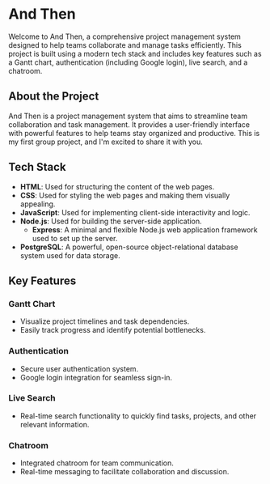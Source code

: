 # And Then

Welcome to And Then, a comprehensive project management system designed to help teams collaborate and manage tasks efficiently. This project is built using a modern tech stack and includes key features such as a Gantt chart, authentication (including Google login), live search, and a chatroom.

## About the Project

And Then is a project management system that aims to streamline team collaboration and task management. It provides a user-friendly interface with powerful features to help teams stay organized and productive. This is my first group project, and I'm excited to share it with you.

## Tech Stack

- **HTML**: Used for structuring the content of the web pages.
- **CSS**: Used for styling the web pages and making them visually appealing.
- **JavaScript**: Used for implementing client-side interactivity and logic.
- **Node.js**: Used for building the server-side application.
  - **Express**: A minimal and flexible Node.js web application framework used to set up the server.
- **PostgreSQL**: A powerful, open-source object-relational database system used for data storage.

## Key Features

### Gantt Chart

- Visualize project timelines and task dependencies.
- Easily track progress and identify potential bottlenecks.

### Authentication

- Secure user authentication system.
- Google login integration for seamless sign-in.

### Live Search

- Real-time search functionality to quickly find tasks, projects, and other relevant information.

### Chatroom

- Integrated chatroom for team communication.
- Real-time messaging to facilitate collaboration and discussion.

